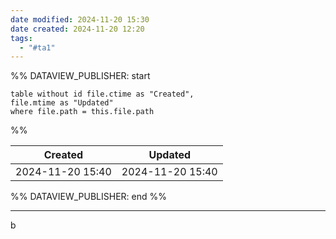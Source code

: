 ```yaml
---
date modified: 2024-11-20 15:30
date created: 2024-11-20 12:20
tags:
  - "#ta1"
---
```

%% DATAVIEW_PUBLISHER: start
```dataview
table without id file.ctime as "Created",
file.mtime as "Updated"
where file.path = this.file.path
```
%%

| Created          | Updated          |
| ---------------- | ---------------- |
| 2024-11-20 15:40 | 2024-11-20 15:40 |

%% DATAVIEW_PUBLISHER: end %%

----
b
